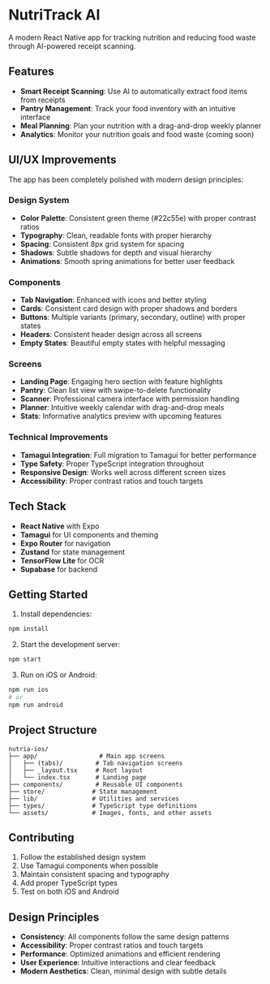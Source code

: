 # NutriTrack AI

A modern React Native app for tracking nutrition and reducing food waste through AI-powered receipt scanning.

## Features

- **Smart Receipt Scanning**: Use AI to automatically extract food items from receipts
- **Pantry Management**: Track your food inventory with an intuitive interface
- **Meal Planning**: Plan your nutrition with a drag-and-drop weekly planner
- **Analytics**: Monitor your nutrition goals and food waste (coming soon)

## UI/UX Improvements

The app has been completely polished with modern design principles:

### Design System
- **Color Palette**: Consistent green theme (#22c55e) with proper contrast ratios
- **Typography**: Clean, readable fonts with proper hierarchy
- **Spacing**: Consistent 8px grid system for spacing
- **Shadows**: Subtle shadows for depth and visual hierarchy
- **Animations**: Smooth spring animations for better user feedback

### Components
- **Tab Navigation**: Enhanced with icons and better styling
- **Cards**: Consistent card design with proper shadows and borders
- **Buttons**: Multiple variants (primary, secondary, outline) with proper states
- **Headers**: Consistent header design across all screens
- **Empty States**: Beautiful empty states with helpful messaging

### Screens
- **Landing Page**: Engaging hero section with feature highlights
- **Pantry**: Clean list view with swipe-to-delete functionality
- **Scanner**: Professional camera interface with permission handling
- **Planner**: Intuitive weekly calendar with drag-and-drop meals
- **Stats**: Informative analytics preview with upcoming features

### Technical Improvements
- **Tamagui Integration**: Full migration to Tamagui for better performance
- **Type Safety**: Proper TypeScript integration throughout
- **Responsive Design**: Works well across different screen sizes
- **Accessibility**: Proper contrast ratios and touch targets

## Tech Stack

- **React Native** with Expo
- **Tamagui** for UI components and theming
- **Expo Router** for navigation
- **Zustand** for state management
- **TensorFlow Lite** for OCR
- **Supabase** for backend

## Getting Started

1. Install dependencies:
```bash
npm install
```

2. Start the development server:
```bash
npm start
```

3. Run on iOS or Android:
```bash
npm run ios
# or
npm run android
```

## Project Structure

```
nutria-ios/
├── app/                 # Main app screens
│   ├── (tabs)/         # Tab navigation screens
│   ├── _layout.tsx     # Root layout
│   └── index.tsx       # Landing page
├── components/         # Reusable UI components
├── store/             # State management
├── lib/               # Utilities and services
├── types/             # TypeScript type definitions
└── assets/            # Images, fonts, and other assets
```

## Contributing

1. Follow the established design system
2. Use Tamagui components when possible
3. Maintain consistent spacing and typography
4. Add proper TypeScript types
5. Test on both iOS and Android

## Design Principles

- **Consistency**: All components follow the same design patterns
- **Accessibility**: Proper contrast ratios and touch targets
- **Performance**: Optimized animations and efficient rendering
- **User Experience**: Intuitive interactions and clear feedback
- **Modern Aesthetics**: Clean, minimal design with subtle details